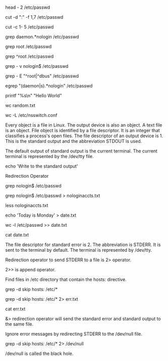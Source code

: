 


head - 2 /etc/passwd

cut -d ":" -f 1,7 /etc/passwd

cut -c 1- 5 /etc/passwd

grep daemon.*nologin /etc/passwd

grep root /etc/passwd

grep ^root /etc/passwd

grep - v nologin$ /etc/passwd

grep - E "^root|^dbus" /etc/passwd

egrep "(daemon|s).*nologin" /etc/passwd


printf "%s\n" "Hello World"

wc random.txt

wc -L /etc/nsswitch.conf

Every object is a file in Linux. The output device is also an object. A text file is an object. File object is identified by a file descriptor. It is an integer that classifies a process's open files. The file descriptor of an output device is 1. This is the standard output and the abbreviation STDOUT is used.

The default output of standard output is the current terminal. The current terminal is represented by the /dev/tty file.

echo 'Write to the standard output'

Redirection Operator

grep nologin$ /etc/passwd

grep nologin$ /etc/passwd > nologinaccts.txt

less nologinaccts.txt

echo 'Today is Monday' > date.txt

wc -l /etc/passwd >> date.txt

cat date.txt

The file descriptor for standard error is 2. The abbreviation is STDERR. It is sent to the terminal by default. The terminal is represented by /dev/tty.

Redirection operator to send STDERR to a file is 2> operator. 

2>> is append operator.

Find files in /etc directory that contain the hosts: directive.

grep -d skip hosts: /etc/*

grep -d skip hosts: /etc/* 2> err.txt

cat err.txt

&> redirection operator will send the standard error and standard output to the same file.

Ignore error messages by redirecting STDERR to the /dev/null file.

grep -d skip hosts: /etc/* 2> /dev/null

/dev/null is called the black hole.

